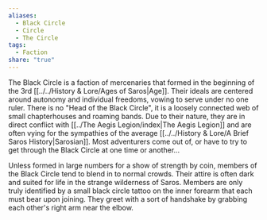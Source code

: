 ```yaml
---
aliases:
  - Black Circle
  - Circle
  - The Circle
tags:
  - Faction
share: "true"
---
```


The Black Circle is a faction of mercenaries that formed in the beginning of the 3rd [[../../History & Lore/Ages of Saros|Age]]. Their ideals are centered around autonomy and individual freedoms, vowing to serve under no one ruler. There is no "Head of the Black Circle", it is a loosely connected web of small chapterhouses and roaming bands. Due to their nature, they are in direct conflict with [[../The Aegis Legion/index|The Aegis Legion]] and are often vying for the sympathies of the average [[../../History & Lore/A Brief Saros History|Sarosian]]. Most adventurers come out of, or have to try to get through the Black Circle at one time or another…

Unless formed in large numbers for a show of strength by coin, members of the Black Circle tend to blend in to normal crowds. Their attire is often dark and suited for life in the strange wilderness of Saros. Members are only truly identified by a small black circle tattoo on the inner forearm that each must bear upon joining. They greet with a sort of handshake by grabbing each other's right arm near the elbow.
